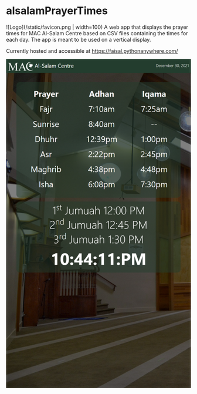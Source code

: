 # alsalamPrayerTimes
![Logo](/static/favicon.png | width=100)
A web app that displays the prayer times for MAC Al-Salam Centre based on CSV files containing the times for each day. The app is meant to be used on a vertical display.

Currently hosted and accessible at https://faisal.pythonanywhere.com/
 
![Screenshot 1](/screenshots/1.png?raw=true "Screenshot on December 30, 2021")
